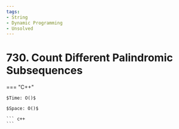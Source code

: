 ```yaml
---
tags:
- String
- Dynamic Programming
- Unsolved
---
```



# 730. Count Different Palindromic Subsequences

=== "C++"

    $Time: O()$

    $Space: O()$

    ``` c++
    ```